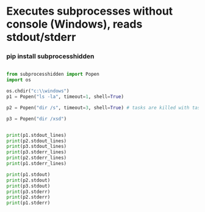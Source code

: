 # Executes subprocesses without console (Windows), reads stdout/stderr

### pip install subprocesshidden

```python

from subprocesshidden import Popen
import os

os.chdir("c:\\windows")
p1 = Popen("ls -la", timeout=1, shell=True)

p2 = Popen("dir /s", timeout=3, shell=True) # tasks are killed with taskkill

p3 = Popen("dir /xsd")


print(p1.stdout_lines)
print(p2.stdout_lines)
print(p3.stdout_lines)
print(p3.stderr_lines)
print(p2.stderr_lines)
print(p1.stderr_lines)

print(p1.stdout)
print(p2.stdout)
print(p3.stdout)
print(p3.stderr)
print(p2.stderr)
print(p1.stderr)


```
